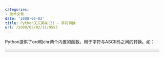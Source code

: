 ```yaml
---
categories:
- 技术文章
date: '2008-05-02'
title: Python天天美味(3) - 字符转换
url: /2008/05/02/1179593
---
```



Python提供了ord和chr两个内置的函数，用于字符与ASCII码之间的转换。如：

<div style="border: 1px solid #cccccc; padding: 4px 5px 4px 4px; background-color: #eeeeee; font-size: 13px; width: 98%;"><!--

Code highlighting produced by Actipro CodeHighlighter (freeware)

http://www.CodeHighlighter.com/

--><span style="color: #000000;">&gt;&gt;&gt;</span><span style="color: #000000;">&nbsp;</span><span style="color: #0000ff;">print</span><span style="color: #000000;">&nbsp;ord(</span><span style="color: #800000;">'</span><span style="color: #800000;">a</span><span style="color: #800000;">'</span><span style="color: #000000;">)

</span><span style="color: #000000;">97</span><span style="color: #000000;">

</span><span style="color: #000000;">&gt;&gt;&gt;</span><span style="color: #000000;">&nbsp;</span><span style="color: #0000ff;">print</span><span style="color: #000000;">&nbsp;chr(</span><span style="color: #000000;">97</span><span style="color: #000000;">)

a</span></div>

下面我们可以开始来设计我们的大小写转换的程序了：

<div style="border: 1px solid #cccccc; padding: 4px 5px 4px 4px; background-color: #eeeeee; font-size: 13px; width: 98%;"><!--

Code highlighting produced by Actipro CodeHighlighter (freeware)

http://www.CodeHighlighter.com/

--><span style="color: #008000;">#</span><span style="color: #008000;">!/usr/bin/env&nbsp;python</span><span style="color: #008000;">

#</span><span style="color: #008000;">coding=utf-8</span><span style="color: #008000;">

</span><span style="color: #000000;">

</span><span style="color: #0000ff;">def</span><span style="color: #000000;">&nbsp;UCaseChar(ch):

&nbsp;&nbsp;&nbsp;&nbsp;</span><span style="color: #0000ff;">if</span><span style="color: #000000;">&nbsp;ord(ch)&nbsp;</span><span style="color: #0000ff;">in</span><span style="color: #000000;">&nbsp;range(</span><span style="color: #000000;">97</span><span style="color: #000000;">,&nbsp;</span><span style="color: #000000;">122</span><span style="color: #000000;">):

&nbsp;&nbsp;&nbsp;&nbsp;&nbsp;&nbsp;&nbsp;&nbsp;</span><span style="color: #0000ff;">return</span><span style="color: #000000;">&nbsp;chr(ord(ch)&nbsp;</span><span style="color: #000000;">-</span><span style="color: #000000;">&nbsp;</span><span style="color: #000000;">32</span><span style="color: #000000;">)

&nbsp;&nbsp;&nbsp;&nbsp;</span><span style="color: #0000ff;">return</span><span style="color: #000000;">&nbsp;ch

</span><span style="color: #0000ff;">def</span><span style="color: #000000;">&nbsp;LCaseChar(ch):

&nbsp;&nbsp;&nbsp;&nbsp;</span><span style="color: #0000ff;">if</span><span style="color: #000000;">&nbsp;ord(ch)&nbsp;</span><span style="color: #0000ff;">in</span><span style="color: #000000;">&nbsp;range(</span><span style="color: #000000;">65</span><span style="color: #000000;">,&nbsp;</span><span style="color: #000000;">91</span><span style="color: #000000;">):

&nbsp;&nbsp;&nbsp;&nbsp;&nbsp;&nbsp;&nbsp;&nbsp;</span><span style="color: #0000ff;">return</span><span style="color: #000000;">&nbsp;chr(ord(ch)&nbsp;</span><span style="color: #000000;">+</span><span style="color: #000000;">&nbsp;</span><span style="color: #000000;">32</span><span style="color: #000000;">)

&nbsp;&nbsp;&nbsp;&nbsp;</span><span style="color: #0000ff;">return</span><span style="color: #000000;">&nbsp;ch

</span><span style="color: #0000ff;">def</span><span style="color: #000000;">&nbsp;UCase(str):

&nbsp;&nbsp;&nbsp;&nbsp;</span><span style="color: #0000ff;">return</span><span style="color: #000000;">&nbsp;</span><span style="color: #800000;">''</span><span style="color: #000000;">.join(map(UCaseChar,&nbsp;str))

</span><span style="color: #0000ff;">def</span><span style="color: #000000;">&nbsp;LCase(str):

&nbsp;&nbsp;&nbsp;&nbsp;</span><span style="color: #0000ff;">return</span><span style="color: #000000;">&nbsp;</span><span style="color: #800000;">''</span><span style="color: #000000;">.join(map(LCaseChar,&nbsp;str))

</span><span style="color: #0000ff;">print</span><span style="color: #000000;">&nbsp;LCase(</span><span style="color: #800000;">'</span><span style="color: #800000;">ABC我abc</span><span style="color: #800000;">'</span><span style="color: #000000;">)

</span><span style="color: #0000ff;">print</span><span style="color: #000000;">&nbsp;UCase(</span><span style="color: #800000;">'</span><span style="color: #800000;">ABC我abc</span><span style="color: #800000;">'</span><span style="color: #000000;">)</span></div>

输出结果：

**abc我abc
**

**
ABC我ABC**

#### [Python  天天美味系列（总）](http://www.cnblogs.com/coderzh/archive/2008/07/08/pythoncookbook.html)
 <p>[Python    天天美味(1) - 交换变量](http://www.cnblogs.com/coderzh/archive/2008/04/29/1176878.html)
  
[Python    天天美味(2) - 字符遍历的艺术](http://www.cnblogs.com/coderzh/archive/2008/04/30/1177677.html) &nbsp;
  
[Python    天天美味(3) - 字符转换](http://www.cnblogs.com/coderzh/archive/2008/05/02/1179593.html) &nbsp;
  
[Python    天天美味(4) - isinstance判断对象类型](http://www.cnblogs.com/coderzh/archive/2008/05/02/1179609.html)&nbsp;
  
[Python    天天美味(5) - ljust rjust center](http://www.cnblogs.com/coderzh/archive/2008/05/02/1179709.html) &nbsp;
...
</p>